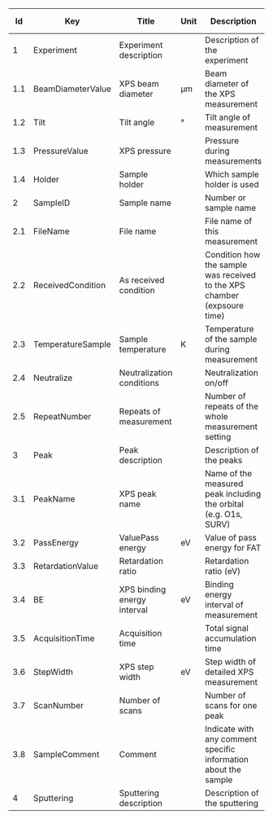 |Id  |  Key                  | Title                 |Unit | Description                                               | Type    | Occ | Allowed values |
|---- | -------------------   | ----------------------| ---- | ----------------------------------------------------------| ------- | -------- | ------------- |
| 1 | Experiment | Experiment description|  | Description of the experiment| | 1|  |
| 1.1 | BeamDiameterValue  | XPS beam diameter  | µm | Beam diameter of the XPS measurement  | number | 1 |  |
| 1.2 | Tilt      | Tilt angle    |  °  | Tilt angle of measurement    | number | 1 |  |
| 1.3 | PressureValue   | XPS pressure    |  | Pressure during measurements    | string | 1 |  |
| 1.4 | Holder     | Sample holder   |  | Which sample holder is used    | string | 1 |  |
| 2 | SampleID | Sample name |  | Number or sample name | string | 1 |  |
| 2.1 | FileName | File name |  | File name of this measurement | string | 1 |  |
| 2.2 | ReceivedCondition | As received condition |  | Condition how the sample was received to the XPS chamber (expsoure time) | string | 1 |  |
| 2.3 | TemperatureSample | Sample temperature | K | Temperature of the sample during measurement | number | 1 |  |
| 2.4 | Neutralize | Neutralization conditions |  | Neutralization on/off | boolean | 1 |  |
| 2.5 | RepeatNumber | Repeats of measurement |  | Number of repeats of the whole measurement setting | number | 0 |  |
| 3 | Peak | Peak description| | Description of the peaks | | 1-n |  |
| 3.1 | PeakName | XPS peak name |  | Name of the measured peak including the orbital (e.g. O1s, SURV) | string | 1 |  |
| 3.2 | PassEnergy | ValuePass energy |  eV | Value of pass energy for FAT | number | 1 |  |
| 3.3 | RetardationValue | Retardation ratio |  | Retardation ratio (eV) | number | 1 |  |
| 3.4 | BE | XPS binding energy interval | eV | Binding energy interval of measurement  | number | 1 |  |
| 3.5 | AcquisitionTime | Acquisition time |  | Total signal accumulation time | number | 1 |  |
| 3.6 | StepWidth | XPS step width  | eV | Step width of detailed XPS measurement  | number | 1 |  |
| 3.7 | ScanNumber | Number of scans |  | Number of scans for one peak | number | 1 |  |
| 3.8 | SampleComment | Comment |  | Indicate with any comment specific information about the sample | string | 1 |  |
| 4 | Sputtering | Sputtering description| | Description of the sputtering | string| 0|  |
